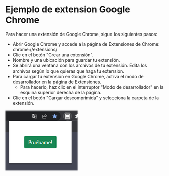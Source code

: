 # Ejemplo de extension Google Chrome
Para hacer una extensión de Google Chrome, sigue los siguientes pasos:

- Abrir Google Chrome y accede a la página de Extensiones de Chrome: chrome://extensions/
- Clic en el botón "Crear una extensión".
- Nombre y una ubicación para guardar tu extensión.
- Se abrirá una ventana con los archivos de tu extensión. Edita los archivos según lo que quieras que haga tu extensión.
- Para cargar tu extensión en Google Chrome, activa el modo de desarrollador en la página de Extensiones. 
    - Para hacerlo, haz clic en el interruptor "Modo de desarrollador" en la esquina superior derecha de la página.
- Clic en el botón "Cargar descomprimida" y selecciona la carpeta de la extensión.

![Ejemplo](/screenshot.png)